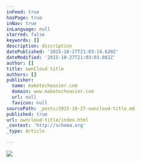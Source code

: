 ```yaml
---
inFeed: true
hasPage: true
inNav: true
inLanguage: null
starred: false
keywords: []
description: discription
datePublished: '2015-10-27T21:03:14.620Z'
dateModified: '2015-10-27T21:03:03.882Z'
author: []
title: ownCloud title
authors: []
publisher:
  name: maketecheasier.com
  domain: www.maketecheasier.com
  url: null
  favicon: null
sourcePath: _posts/2015-10-27-owncloud-title.md
published: true
url: owncloud-title/index.html
_context: 'http://schema.org'
_type: Article

---
```

![](https://www.maketecheasier.com/assets/uploads/2012/01/owncloud-logo-cropped.png)